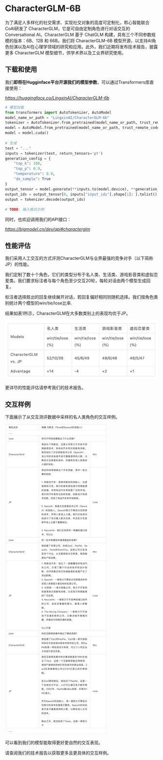 # CharacterGLM-6B

为了满足人多样化的社交需求、实现社交对象的高度可定制化，聆心智能联合CoAI研发了 CharacterGLM，它是可自由定制角色进行对话交互的 Conversational AI。CharacterGLM 基于 ChatGLM 构建，具有三个不同参数规模的版本：6B、12B 和 66B。我们将 CharacterGLM-6B 模型开源，以支持AI角色扮演以及AI在心理学领域的研究和应用。此外，我们近期将发布技术报告，披露更多 CharacterGLM 模型细节，供学术界以及工业界研究使用。

## 下载和使用

我们**即将在Hugginface平台开源我们的模型参数**，可以通过Transformers库直接使用：

*https://huggingface.co/LingxinAI/CharacterGLM-6b*

```python
# 模型加载
from transformers import AutoTokenizer, AutoModel
model_name_or_path = "LingxinAI/CharacterGLM-6b"
tokenizer = AutoTokenizer.from_pretrained(model_name_or_path, trust_remote_code=True)
model = AutoModel.from_pretrained(model_name_or_path, trust_remote_code=True)
model = model.cuda()

# 生成
text = "..."
inputs = tokenizer(text, return_tensors='pt')
generation_config = {
    "top_k": 100,
    "top_p": 0.9,
    "temperature": 0.9,
    "do_sample": True
}
output_tensor = model.generate(**inputs.to(model.device), **generation_config)
output_ids = output_tensor[0, inputs["input_ids"].shape[1]: ].tolist()
output = tokenizer.decode(output_ids)

# TODO: 输入格式示例
```

同时，也欢迎调用我们的API接口：

*https://bigmodel.cn/dev/api#characterglm*

## 性能评估

我们采用人工交互的方式评测CharacterGLM与业界最强的竞争对手（以下简称JP）的性能。

我们定制了数十个角色，它们的类型分布于名人类、生活类、游戏影音类和虚拟恋爱类。我们要求标注者与每个角色至少交互20轮，每轮对话由两个模型生成回复。

标注者选择胜出的回复继续展开对话，若回复偏好相同则随机选择。我们按角色类别统计两个模型的win/tie/lose比率.

结果如表1所示，CharacterGLM在大多数类别上的表现均优于JP。

![](images/metrics.jpg)

更详尽的性能评估请参考我们的技术报告。

## 交互样例

下面展示了从交互测评数据中采样的名人类角色的交互样例。

![](images/example.jpg)

可以看到我们的模型能取得更好更自然的交互表现。

请查阅我们的技术报告以获取更多且更具体的交互样例。

